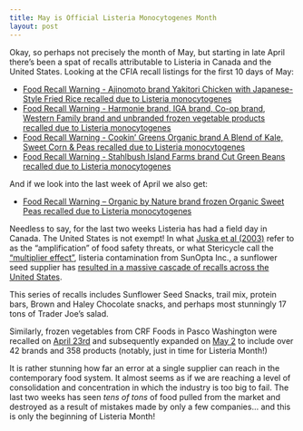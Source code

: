 ```yaml
---
title: May is Official Listeria Monocytogenes Month
layout: post
---
```


Okay, so perhaps not precisely the month of May, but starting in late April there&#8217;s been a spat of recalls attributable to Listeria in Canada and the United States. Looking at the CFIA recall listings for the first 10 days of May:

* [Food Recall Warning - Ajinomoto brand Yakitori Chicken with Japanese-Style Fried Rice recalled due to Listeria monocytogenes](http://www.inspection.gc.ca/about-the-cfia/newsroom/food-recall-warnings/complete-listing/2016-05-09b/eng/1462850202306/1462850205064)
* [Food Recall Warning - Harmonie brand, IGA brand, Co-op brand, Western Family brand and unbranded frozen vegetable products recalled due to Listeria monocytogenes](http://www.inspection.gc.ca/about-the-cfia/newsroom/food-recall-warnings/complete-listing/2016-05-07/eng/1462667105675/1462667109404)
* [Food Recall Warning - Cookin&#8217; Greens Organic brand A Blend of Kale, Sweet Corn & Peas recalled due to Listeria monocytogenes](http://www.inspection.gc.ca/about-the-cfia/newsroom/food-recall-warnings/complete-listing/2016-05-06/eng/1462587217154/1462587221070)
* [Food Recall Warning - Stahlbush Island Farms brand Cut Green Beans recalled due to Listeria monocytogenes](http://www.inspection.gc.ca/about-the-cfia/newsroom/food-recall-warnings/complete-listing/2016-05-06/eng/1462593110816/1462593113719)

And if we look into the last week of April we also get:

* [Food Recall Warning &#8211; Organic by Nature brand frozen Organic Sweet Peas recalled due to Listeria monocytogenes](http://www.inspection.gc.ca/about-the-cfia/newsroom/food-recall-warnings/complete-listing/2016-04-23e/eng/1461458494788/1461458498163)

Needless to say, for the last two weeks Listeria has had a field day in Canada. The United States is not exempt! In what [Juska et al (2003)](http://link.springer.com/article/10.1023%2FA%3A1022416727626) refer to as the &#8220;amplification&#8221; of food safety threats, or what Stericycle call the [&#8220;multiplier effect&#8221;](http://www.stericycleexpertsolutions.com/multiplier-effect-strikes/), listeria contamination from SunOpta Inc., a sunflower seed supplier has [resulted in a massive cascade of recalls across the United States](http://www.foodsafetynews.com/2016/05/sunflower-seed-listeria-threat-causes-recalls-of-salad-trail-mix/).

This series of recalls includes Sunflower Seed Snacks, trail mix, protein bars, Brown and Haley Chocolate snacks, and perhaps most stunningly 17 tons of Trader Joe&#8217;s salad.

Similarly, frozen vegetables from CRF Foods in Pasco Washington were recalled on [April 23rd](http://www.fda.gov/Safety/Recalls/ucm497297.htm) and subsequently expanded on [May 2](http://www.fda.gov/Safety/Recalls/ucm498841.htm) to include over 42 brands and 358 products (notably, just in time for Listeria Month!)

It is rather stunning how far an error at a single supplier can reach in the contemporary food system. It almost seems as if we are reaching a level of consolidation and concentration in which the industry is too big to fail. The last two weeks has seen _tens of tons_ of food pulled from the market and destroyed as a result of mistakes made by only a few companies&#8230; and this is only the beginning of Listeria Month!